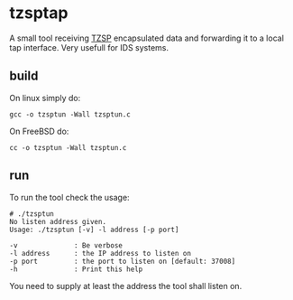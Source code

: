 # tzsptap
A small tool receiving [TZSP](https://en.wikipedia.org/wiki/TZSP) encapsulated data and forwarding it to a local tap interface. Very usefull for IDS systems.

## build
On linux simply do:
```
gcc -o tzsptun -Wall tzsptun.c
```

On FreeBSD do:
```
cc -o tzsptun -Wall tzsptun.c
```

## run
To run the tool check the usage:
```
# ./tzsptun 
No listen address given.
Usage: ./tzsptun [-v] -l address [-p port]

-v              : Be verbose
-l address      : the IP address to listen on
-p port         : the port to listen on [default: 37008]
-h              : Print this help
```

You need to supply at least the address the tool shall listen on.
